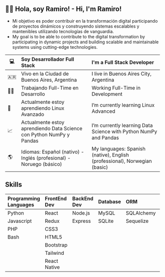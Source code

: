 ## :man_beard: Hola, soy Ramiro! - Hi, I'm Ramiro!
- Mi objetivo es poder contribuir en la transformación digital participando de
proyectos dinámicos y construyendo sistemas escalables y mantenibles
utilizando tecnologías de vanguardia.
- My goal is to be able to contribute to the digital transformation by participating in dynamic projects and building scalable and maintainable systems using cutting-edge technologies.

|:computer:|Soy Desarrollador Full Stack|I'm a Full Stack Developer|
|---|:---|:---|
|:argentina:|Vivo en la Ciudad de Buenos Aires, Argentina|I live in Buenos Aires City, Argentina|
|:man_technologist:|Trabajando Full-Time en Desarrollo|Working Full-Time in Development|
|:open_book:|Actualmente estoy aprendiendo Linux Avanzado|I’m currently learning Linux Advanced|
|:chart_with_upwards_trend:|Actualmente estoy aprendiendo Data Science con Python NumPy y Pandas|I’m currently learning Data Science with Python NumPy and Pandas|
|:earth_americas:|Idiomas: Español (nativo) - Inglés (profesional) - Noruego (básico)|My languages: Spanish (native), English (professional), Norwegian (basic)|

## Skills
<div style="font-size:2">

|Programming Languages|FrontEnd Dev|BackEnd Dev|Database|ORM|DevOps|Framework|Data Science|Design|Software|
|:---|:---|:---|:---|:---|:---|:---|:---|:---|:---|
|Python|React|Node.js|MySQL|SQLAlchemy|Docker|Django|NumPy|Figma|Postman|
|Javascript|Redux|Express|SQLite|Sequelize|Bash|Symfony|Pandas|CorelDraw|Git|
|PHP|CSS3|||||Laravel||Rhinoceros|Trello|
|Bash|HTML5|||||Flask|||VS Code|
||Bootstrap|||||Express||||
||Tailwind|||||||||
||React Native|||||||||

</div>




